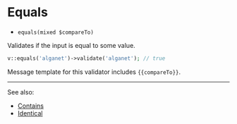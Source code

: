 # Equals

- `equals(mixed $compareTo)`

Validates if the input is equal to some value.

```php
v::equals('alganet')->validate('alganet'); // true
```

Message template for this validator includes `{{compareTo}}`.

***
See also:

  * [Contains](Contains.md)
  * [Identical](Identical.md)
